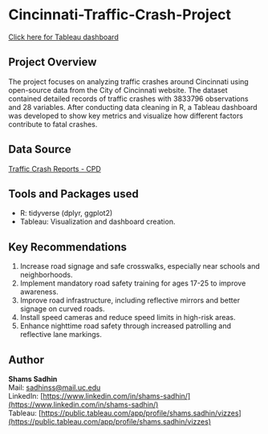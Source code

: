# Cincinnati-Traffic-Crash-Project

<a href="https://public.tableau.com/views/CincinnatiTrafficCrashDashboard/Dashboard?:language=en-US&:sid=&:redirect=auth&:display_count=n&:origin=viz_share_link" target="_blank">Click here for Tableau dashboard</a>

## Project Overview

The project focuses on analyzing traffic crashes around Cincinnati using open-source data from the City of Cincinnati website. The dataset contained detailed records of traffic crashes with 3833796 observations and 28 variables. After conducting data cleaning in R, a Tableau dashboard was developed to show key metrics and visualize how different factors contribute to fatal crashes.

## Data Source

[Traffic Crash Reports - CPD](https://data.cincinnati-oh.gov/safety/Traffic-Crash-Reports-CPD-/rvmt-pkmq/about_data)


## Tools and Packages used
- R: tidyverse (dplyr, ggplot2)
- Tableau: Visualization and dashboard creation.

## Key Recommendations

1)	Increase road signage and safe crosswalks, especially near schools and neighborhoods.
2)	Implement mandatory road safety training for ages 17-25 to improve awareness.
3)	Improve road infrastructure, including reflective mirrors and better signage on curved roads.
4)	Install speed cameras and reduce speed limits in high-risk areas.
5)	Enhance nighttime road safety through increased patrolling and reflective lane markings.

## Author

**Shams Sadhin**  
Mail: [sadhinss@mail.uc.edu](mailto:sadhinss@mail.uc.edu)  
LinkedIn: [https://www.linkedin.com/in/shams-sadhin/](https://www.linkedin.com/in/shams-sadhin/)  
Tableau: [https://public.tableau.com/app/profile/shams.sadhin/vizzes](https://public.tableau.com/app/profile/shams.sadhin/vizzes)
